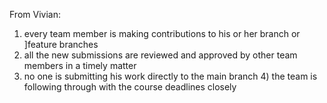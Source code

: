 From Vivian:

1) every team member is making contributions to his or her branch or ]feature branches 
2) all the new submissions are reviewed and approved by other team members in a timely matter 
3) no one is submitting his work directly to the main branch 4) the team is following through with the course deadlines closely 

